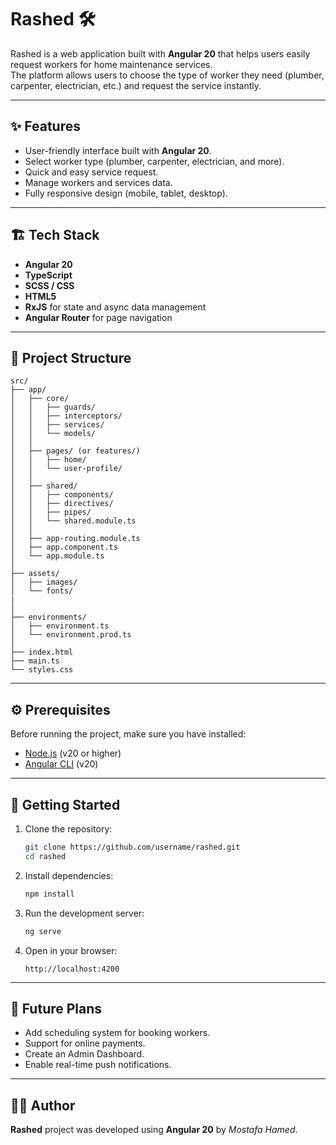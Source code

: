 # Rashed 🛠️  
Rashed is a web application built with **Angular 20** that helps users easily request workers for home maintenance services.  
The platform allows users to choose the type of worker they need (plumber, carpenter, electrician, etc.) and request the service instantly.  

---

## ✨ Features
- User-friendly interface built with **Angular 20**.  
- Select worker type (plumber, carpenter, electrician, and more).  
- Quick and easy service request.  
- Manage workers and services data.  
- Fully responsive design (mobile, tablet, desktop).  

---

## 🏗️ Tech Stack
- **Angular 20**  
- **TypeScript**  
- **SCSS / CSS**  
- **HTML5**  
- **RxJS** for state and async data management  
- **Angular Router** for page navigation  

---

## 📂 Project Structure
```
src/
├── app/
│   ├── core/
│   │   ├── guards/
│   │   ├── interceptors/
│   │   ├── services/
│   │   └── models/
│   │
│   ├── pages/ (or features/)
│   │   ├── home/
│   │   └── user-profile/
│   │
│   ├── shared/
│   │   ├── components/
│   │   ├── directives/
│   │   ├── pipes/
│   │   └── shared.module.ts
│   │
│   ├── app-routing.module.ts
│   ├── app.component.ts
│   └── app.module.ts
│
├── assets/
│   ├── images/
│   └── fonts/
|
│
├── environments/
│   ├── environment.ts
│   └── environment.prod.ts
│
├── index.html
├── main.ts
└── styles.css
```

---

## ⚙️ Prerequisites
Before running the project, make sure you have installed:  
- [Node.js](https://nodejs.org/) (v20 or higher)  
- [Angular CLI](https://angular.dev/tools/cli) (v20)  

---

## 🚀 Getting Started
1. Clone the repository:
   ```bash
   git clone https://github.com/username/rashed.git
   cd rashed
   ```
2. Install dependencies:
   ```bash
   npm install
   ```
3. Run the development server:
   ```bash
   ng serve
   ```
4. Open in your browser:
   ```
   http://localhost:4200
   ```

---

## 🔮 Future Plans
- Add scheduling system for booking workers.  
- Support for online payments.  
- Create an Admin Dashboard.  
- Enable real-time push notifications.  

---

## 👨‍💻 Author
**Rashed** project was developed using **Angular 20** by *Mostafa Hamed*.
